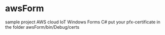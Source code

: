 # awsForm
 sample project AWS cloud IoT Windows Forms C#
put your pfx-certificate in the folder awsForm/bin/Debug/certs
